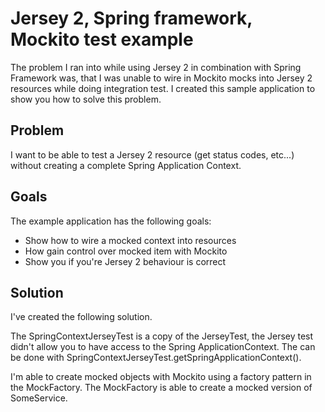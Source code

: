 Jersey 2, Spring framework, Mockito test example
================================================

The problem I ran into while using Jersey 2 in combination with Spring Framework was,
that I was unable to wire in Mockito mocks into Jersey 2 resources while doing integration test. I created this sample
application to show you how to solve this problem.

Problem
-------

I want to be able to test a Jersey 2 resource (get status codes, etc...) without creating a complete Spring Application
Context.

Goals
-----

The example application has the following goals:

- Show how to wire a mocked context into resources
- How gain control over mocked item with Mockito
- Show you if you're Jersey 2 behaviour is correct

Solution
--------

I've created the following solution.

The SpringContextJerseyTest is a copy of the JerseyTest, the Jersey test didn't allow you to have access to the Spring
ApplicationContext. The can be done with SpringContextJerseyTest.getSpringApplicationContext().

I'm able to create mocked objects with Mockito using a factory pattern in the MockFactory. The MockFactory is able to
create a mocked version of SomeService.





